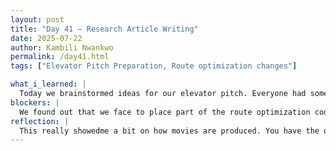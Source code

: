 ```yaml
---
layout: post
title: "Day 41 – Research Article Writing"
date: 2025-07-22
author: Kambili Nwankwo
permalink: /day41.html
tags: ["Elevator Pitch Preparation, Route optimization changes"]

what_i_learned: |
  Today we brainstormed ideas for our elevator pitch. Everyone had something that wanted the 90 sec video to be like. Well we all came up witht the idea and implemented it . I realized the script memorization is not really easy to do. I see that being an actor is not quite easy as I thought. For some scenes, we had to take like 10 shots to get it close to perfect. It was really fun shooting the video and I enjoyed it. I also had to memorize a script in a short amount of time
blockers: |
  We found out that we face to place part of the route optimization code in the dashboard which was a bit of effort.
reflection: |
  This really showedme a bit on how movies are produced. You have the director, the screenwriter, the actorsand making weverthing to be a cinematic experience for the audience. I really enjoyed every bit of it. I played my part well of acting my part and it didnt take more than 4 shots. Today, was good and one of great days in research summer experience. 
---
```

